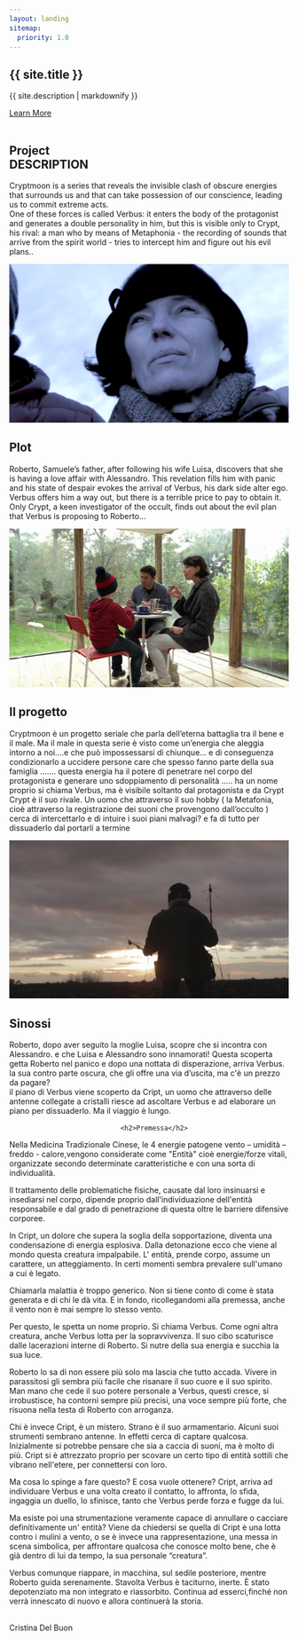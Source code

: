 ```yaml
---
layout: landing 
sitemap:
  priority: 1.0
---
```

<!-- Banner --> 
<section id="banner">
						<div class="inner">
							<h2>{{ site.title }}</h2>
							<p>{{ site.description | markdownify }}</p>
						</div>
						<a href="#two" class="more scrolly">Learn More</a>
</section>
  
<!-- Two -->
<section  id="two" class="wrapper alt style2"> 
<section class="spotlight">
            <div class="image">
                <img src="images/pic03.jpg" alt="" />
            </div>
            <div class="content">
	           <h2>Project<br /> DESCRIPTION</h2> 
			     <p>Cryptmoon is a series that reveals the invisible clash of obscure energies that surrounds us and that can take possession of our conscience, leading us to commit extreme acts. 
                 <br/>
                 One of these forces is called Verbus: it enters the body of the protagonist and generates a double personality in him, but this is visible only to Crypt, his rival: a man who by means of Metaphonia - the recording of sounds that arrive from the spirit world - tries to intercept him and figure out his evil plans..</p>
            </div>
</section>
<section class="spotlight">
            <div class="image">
                <img src="images/chiara_mancori_04.png" alt="" />
            </div>
        <div class="content">
            <h2>Plot</h2>
            <p>
            Roberto, Samuele’s father, after following his wife Luisa, discovers that she is having a love affair with Alessandro. This revelation fills him with panic and his state of despair evokes the arrival of Verbus, his dark side alter ego. Verbus offers him a way out, but there is a terrible price to pay to obtain it.
            <br/>
            Only Crypt, a keen investigator of the occult, finds out about the evil plan that Verbus is proposing to Roberto…
            </p>
		</div>
		</section>
		<section class="spotlight">
							<div class="image"><img src="images/colazione.png" alt="" /></div><div class="content">
								<h2>Il progetto</h2>
				<p>Cryptmoon è un progetto seriale che parla  dell’eterna battaglia tra il bene e il male. Ma il male in questa serie  è visto come un’energia che aleggia intorno a noi….e che può impossessarsi di chiunque… e di conseguenza condizionarlo  a uccidere persone care che spesso fanno parte della sua famiglia …….  questa energia ha il potere di penetrare nel corpo del protagonista e generare uno sdoppiamento di personalità ….. ha un nome proprio si chiama Verbus, ma è visibile soltanto dal protagonista e da Crypt Crypt è il suo rivale. Un  uomo che  attraverso il suo hobby ( la Metafonia, cioè attraverso la registrazione dei suoni che provengono dall’occulto ) cerca di intercettarlo e di intuire i suoi piani malvagi?  e fa di tutto per dissuaderlo dal  portarli a termine</p>
							</div>
</section>
<section class="spotlight">
							<div class="image"><img src="images/mario_iaquone_cript_01.jpg" alt="" /></div><div class="content">
								<h2>Sinossi</h2>
								<p>Roberto, dopo aver seguito la moglie Luisa,  scopre che si incontra con  Alessandro. e che Luisa e Alessandro sono innamorati! Questa scoperta getta Roberto nel panico e dopo una nottata di disperazione, arriva Verbus. la sua contro parte oscura, che gli offre una via d’uscita, ma c'è un prezzo da pagare?<br/> il piano di Verbus  viene scoperto da Cript, un uomo che attraverso delle antenne collegate a cristalli riesce ad ascoltare Verbus e ad elaborare un piano per dissuaderlo. Ma il viaggio è lungo.</p>
                                
                                <h2>Premessa</h2>
<p>          
Nella Medicina Tradizionale Cinese, le 4 energie patogene vento – umidità – freddo - calore,vengono considerate come "Entità" cioè energie/forze vitali, organizzate secondo determinate caratteristiche e con una sorta di individualità.

Il trattamento delle problematiche fisiche, causate dal loro insinuarsi e insediarsi nel corpo, dipende proprio dall'individuazione dell'entità responsabile e dal grado di penetrazione di questa oltre le barriere difensive corporee. 

In Cript,  un dolore che supera la soglia della sopportazione, diventa una condensazione di energia esplosiva. Dalla detonazione  ecco che viene al mondo questa creatura impalpabile. L' entità, prende corpo, assume un carattere, un atteggiamento. In certi momenti sembra prevalere sull'umano a cui è legato. 

Chiamarla malattia è troppo generico. Non si tiene conto di come è stata generata e di chi le dà vita. E in fondo, ricollegandomi alla premessa, anche il vento non è mai sempre lo stesso vento.

Per questo, le spetta un nome proprio. Si chiama Verbus.
Come ogni altra creatura, anche Verbus lotta per la sopravvivenza. Il suo cibo scaturisce  dalle lacerazioni interne di Roberto. Si nutre della sua energia e succhia la sua luce. 

Roberto lo sa di non essere più solo ma lascia che tutto accada. Vivere in parassitosi gli sembra più facile che risanare il suo cuore e il suo spirito. Man mano che cede il suo potere personale a Verbus, questi cresce, si irrobustisce, ha contorni sempre più precisi, una voce sempre più forte, che risuona nella testa di Roberto con arroganza. 

Chi è invece Cript, è un mistero. Strano è il suo armamentario. Alcuni suoi strumenti sembrano antenne. In effetti cerca di captare qualcosa. Inizialmente si potrebbe pensare che sia a caccia di suoni, ma è molto di più. Cript si è attrezzato proprio per  scovare  un certo tipo di entità sottili che vibrano nell'etere, per connettersi con loro. 

Ma cosa lo spinge a fare questo? E cosa vuole ottenere? 
Cript, arriva ad  individuare Verbus e una volta creato il contatto, lo affronta, lo sfida, ingaggia un duello, lo sfinisce, tanto che Verbus perde forza e fugge da lui.

Ma esiste  poi una strumentazione veramente capace di annullare o cacciare definitivamente un' entità? 
Viene da chiedersi se quella di Cript è una lotta contro i mulini a vento, o se è invece una rappresentazione, una messa in scena simbolica, per affrontare qualcosa che  conosce molto bene, che è già dentro di lui da tempo, la sua personale “creatura”. 

Verbus comunque riappare, in macchina, sul sedile posteriore, mentre Roberto guida serenamente. Stavolta  Verbus è  taciturno, inerte. È  stato depotenziato ma non integrato e riassorbito. Continua ad esserci,finché non verrà innescato di nuovo e allora continuerà la storia.

<br>
Cristina Del Buon
</p>
							</div>
</section>

<!-- Three -->

   